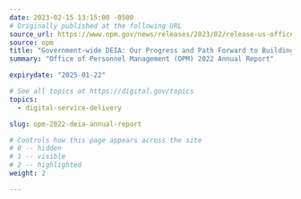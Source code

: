 ```yaml
---
date: 2023-02-15 13:15:00 -0500
# Originally published at the following URL
source_url: https://www.opm.gov/news/releases/2023/02/release-us-office-of-personnel-management-releases-government-wide-diversity-equity-inclusion-and-accessibility-annual-report/
source: opm
title: "Government-wide DEIA: Our Progress and Path Forward to Building a Better Workforce for the American People"
summary: "Office of Personnel Management (OPM) 2022 Annual Report"

expirydate: "2025-01-22"

# See all topics at https://digital.gov/topics
topics:
  - digital-service-delivery

slug: opm-2022-deia-annual-report

# Controls how this page appears across the site
# 0 -- hidden
# 1 -- visible
# 2 -- highlighted
weight: 2

---
```

